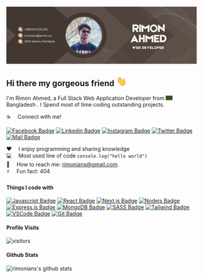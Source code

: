 ![Github Banner](assets/20220622_020212_0000.png)

## Hi there my gorgeous friend <img src="assets/hello.gif" width="28px" alt="hi">

I'm Rimon Ahmed, a Full Stack Web Application Developer from <img src="assets/bangladesh.png" width="18"/> Bangladesh . I Spend most of time coding outstanding projects.

:coffee: &emsp;Connect with me!

[![Facebook Badge](https://img.shields.io/badge/Facebook-1877F2?style=for-the-badge&logo=facebook&logoColor=white)](https://facebook.com/rimonians) [![Linkedin Badge](https://img.shields.io/badge/LinkedIn-0077B5?style=for-the-badge&logo=linkedin&logoColor=white)](https://www.linkedin.com/in/rimonians/) [![Instagram Badge](https://img.shields.io/badge/Instagram-E4405F?style=for-the-badge&logo=instagram&logoColor=white)](https://instagram.com/rimonians) [![Twitter Badge](https://img.shields.io/badge/Twitter-1DA1F2?style=for-the-badge&logo=twitter&logoColor=white)](https://twitter.com/rimonians) [![Mail Badge](https://img.shields.io/badge/Gmail-D14836?style=for-the-badge&logo=gmail&logoColor=white)](mailto:rimonians@gmail.com)

:hearts: &emsp;I enjoy programming and sharing knowledge <br/>
:computer: &emsp;Most used line of code `console.log("hello world")` <br/>
:e-mail: &emsp;How to reach me: rimonians@gmail.com.<br/>
⚡ &emsp;Fun fact: 404

#### Things I code with

[![Javascript Badge](https://img.shields.io/badge/-Javascript-F0DB4F?style=for-the-badge&labelColor=black&logo=javascript&logoColor=F0DB4F)](#) [![React Badge](https://img.shields.io/badge/-React-61DBFB?style=for-the-badge&labelColor=black&logo=react&logoColor=61DBFB)](#) [![Next.js Badge](https://img.shields.io/badge/next.js-000000?style=for-the-badge&logo=nextdotjs&logoColor=white)](#) [![Nodejs Badge](https://img.shields.io/badge/-Nodejs-3C873A?style=for-the-badge&labelColor=black&logo=node.js&logoColor=3C873A)](#) [![Express.js Badge](https://img.shields.io/badge/Express.js-000000?style=for-the-badge&logo=express&logoColor=white)](#) [![MongoDB Badge](https://img.shields.io/badge/MongoDB-4EA94B?style=for-the-badge&logo=mongodb&logoColor=white)](#) [![SASS Badge](https://img.shields.io/badge/Sass-CC6699?style=for-the-badge&logo=sass&logoColor=white)](#) [![Tailwind Badge](https://img.shields.io/badge/Tailwind%20CSS-092749?style=for-the-badge&logo=tailwindcss&logoColor=06B6D4&labelColor=000000)](#) [![VSCode Badge](https://img.shields.io/badge/Visual_Studio-5C2D91?style=for-the-badge&logo=visual%20studio&logoColor=white)](#) [![Git Badge](https://img.shields.io/badge/Git-F05032?style=for-the-badge&logo=git&logoColor=white)](#)

#### Profile Visits

![visitors](https://visitor-badge.glitch.me/badge?page_id=rimonians.rimonians)

#### Github Stats

![rimonians's github stats](https://github-readme-stats.vercel.app/api?username=rimonians&count_private=true&theme=tokyonight&hide=contribs,prs)

